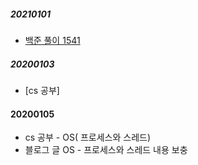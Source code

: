 ##### 20210101
- [백준 풀이 1541](https://russwest.tistory.com/66)

##### 20200103
- [cs 공부]

#### 20200105
- cs 공부 - OS( 프로세스와 스레드)
- 블로그 글 OS - 프로세스와 스레드 내용 보충
